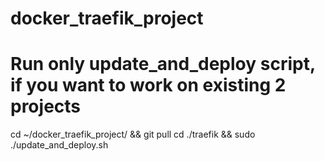 # docker_traefik_project
# Run only update_and_deploy script, if you want to work on existing 2 projects
cd ~/docker_traefik_project/ && git pull 
cd ./traefik && sudo ./update_and_deploy.sh